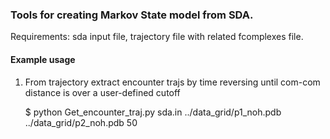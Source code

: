 ### Tools for creating Markov State model from SDA.
Requirements: sda input file, trajectory file with related fcomplexes file.

#### Example usage

1. From trajectory extract encounter trajs by time reversing until com-com distance is over a user-defined cutoff

    $ python  Get_encounter_traj.py sda.in ../data_grid/p1_noh.pdb ../data_grid/p2_noh.pdb 50

